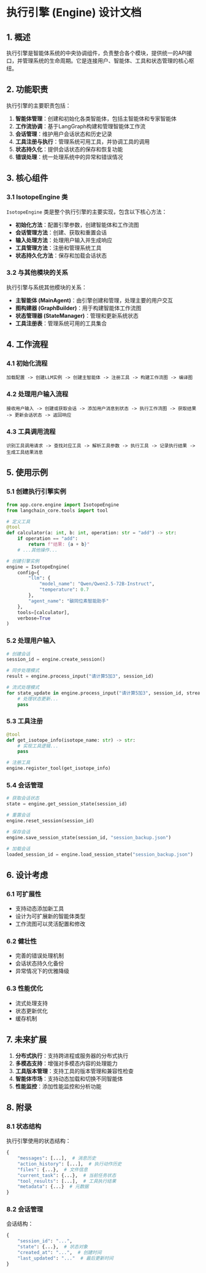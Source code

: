# 执行引擎 (Engine) 设计文档

## 1. 概述

执行引擎是智能体系统的中央协调组件，负责整合各个模块，提供统一的API接口，并管理系统的生命周期。它是连接用户、智能体、工具和状态管理的核心枢纽。

## 2. 功能职责

执行引擎的主要职责包括：

1. **智能体管理**：创建和初始化各类智能体，包括主智能体和专家智能体
2. **工作流协调**：基于LangGraph构建和管理智能体工作流
3. **会话管理**：维护用户会话状态和历史记录
4. **工具注册与执行**：管理系统可用工具，并协调工具的调用
5. **状态持久化**：提供会话状态的保存和恢复功能
6. **错误处理**：统一处理系统中的异常和错误情况

## 3. 核心组件

### 3.1 IsotopeEngine 类

`IsotopeEngine` 类是整个执行引擎的主要实现，包含以下核心方法：

- **初始化方法**：配置引擎参数，创建智能体和工作流图
- **会话管理方法**：创建、获取和重置会话
- **输入处理方法**：处理用户输入并生成响应
- **工具管理方法**：注册和管理系统工具
- **状态持久化方法**：保存和加载会话状态

### 3.2 与其他模块的关系

执行引擎与系统其他模块的关系：

- **主智能体 (MainAgent)**：由引擎创建和管理，处理主要的用户交互
- **图构建器 (GraphBuilder)**：用于构建智能体工作流图
- **状态管理器 (StateManager)**：管理和更新系统状态
- **工具注册表**：管理系统可用的工具集合

## 4. 工作流程

### 4.1 初始化流程

```
加载配置 -> 创建LLM实例 -> 创建主智能体 -> 注册工具 -> 构建工作流图 -> 编译图
```

### 4.2 处理用户输入流程

```
接收用户输入 -> 创建或获取会话 -> 添加用户消息到状态 -> 执行工作流图 -> 获取结果 -> 更新会话状态 -> 返回响应
```

### 4.3 工具调用流程

```
识别工具调用请求 -> 查找对应工具 -> 解析工具参数 -> 执行工具 -> 记录执行结果 -> 生成工具结果消息
```

## 5. 使用示例

### 5.1 创建执行引擎实例

```python
from app.core.engine import IsotopeEngine
from langchain_core.tools import tool

# 定义工具
@tool
def calculator(a: int, b: int, operation: str = "add") -> str:
    if operation == "add":
        return f"结果: {a + b}"
    # ...其他操作...

# 创建引擎实例
engine = IsotopeEngine(
    config={
        "llm": {
            "model_name": "Qwen/Qwen2.5-72B-Instruct",
            "temperature": 0.7
        },
        "agent_name": "碳同位素智能助手"
    },
    tools=[calculator],
    verbose=True
)
```

### 5.2 处理用户输入

```python
# 创建会话
session_id = engine.create_session()

# 同步处理模式
result = engine.process_input("请计算5加3", session_id)

# 流式处理模式
for state_update in engine.process_input("请计算5加3", session_id, stream=True):
    # 处理状态更新...
    pass
```

### 5.3 工具注册

```python
@tool
def get_isotope_info(isotope_name: str) -> str:
    # 实现工具逻辑...
    pass

# 注册工具
engine.register_tool(get_isotope_info)
```

### 5.4 会话管理

```python
# 获取会话状态
state = engine.get_session_state(session_id)

# 重置会话
engine.reset_session(session_id)

# 保存会话
engine.save_session_state(session_id, "session_backup.json")

# 加载会话
loaded_session_id = engine.load_session_state("session_backup.json")
```

## 6. 设计考虑

### 6.1 可扩展性

- 支持动态添加新工具
- 设计为可扩展新的智能体类型
- 工作流图可以灵活配置和修改

### 6.2 健壮性

- 完善的错误处理机制
- 会话状态持久化备份
- 异常情况下的优雅降级

### 6.3 性能优化

- 流式处理支持
- 状态更新优化
- 缓存机制

## 7. 未来扩展

1. **分布式执行**：支持跨进程或服务器的分布式执行
2. **多模态支持**：增强对多模态内容的处理能力
3. **工具版本管理**：支持工具的版本管理和兼容性检查
4. **智能体市场**：支持动态加载和切换不同智能体
5. **性能监控**：添加性能监控和分析功能

## 8. 附录

### 8.1 状态结构

执行引擎使用的状态结构：

```python
{
    "messages": [...],  # 消息历史
    "action_history": [...],  # 执行动作历史
    "files": {...},  # 文件信息
    "current_task": {...},  # 当前任务状态
    "tool_results": [...],  # 工具执行结果
    "metadata": {...}  # 元数据
}
```

### 8.2 会话管理

会话结构：

```python
{
    "session_id": "...",
    "state": {...},  # 状态对象
    "created_at": "...",  # 创建时间
    "last_updated": "..."  # 最后更新时间
}
``` 